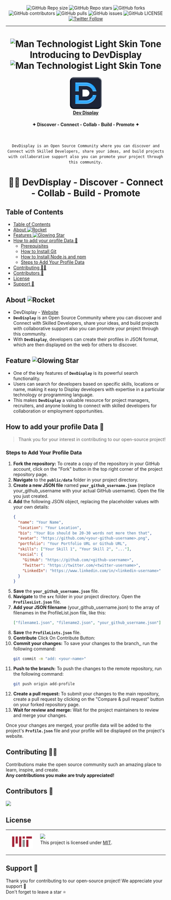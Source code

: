 <div align="center">                                                                        
  
  ![GitHub Repo size](https://img.shields.io/github/repo-size/codeaashu/DevDisplay)
  ![GitHub Repo stars](https://img.shields.io/github/stars/codeaashu/DevDisplay?style=social) 
  ![GitHub forks](https://img.shields.io/github/forks/codeaashu/DevDisplay?style=social)
  ![GitHub contributors](https://img.shields.io/github/contributors/codeaashu/DevDisplay)
  ![GitHub pulls](https://img.shields.io/github/issues-pr/codeaashu/DevDisplay?style=social)
  ![GitHub issues](https://img.shields.io/github/issues/codeaashu/DevDisplay?style=social)
  ![GitHub LICENSE](https://img.shields.io/github/license/codeaashu/DevDisplay?style=social)
[![Twitter Follow](https://img.shields.io/twitter/follow/warrior_aashuu?style=social)](https://twitter.com/intent/follow?screen_name=warrior_aashuu)

<hr>
  <h1 align="center"><img src="https://raw.githubusercontent.com/Tarikul-Islam-Anik/Animated-Fluent-Emojis/master/Emojis/People%20with%20professions/Man%20Technologist%20Light%20Skin%20Tone.png" alt="Man Technologist Light Skin Tone" width="25" height="25" /> Introducing to DevDisplay <img src="https://raw.githubusercontent.com/Tarikul-Islam-Anik/Animated-Fluent-Emojis/master/Emojis/People%20with%20professions/Man%20Technologist%20Light%20Skin%20Tone.png" alt="Man Technologist Light Skin Tone" width="25" height="25" /></h1>
  <img src="./public/devDisplayLOGO.png" width="100px" />
  <br><a href="https://DevDisplay.vercel.app/"><strong>Dev Display</strong></a>
  <h4 align="center">✦ Discover - Connect - Collab - Build - Promote ✦</h4></br>
  
  ` DevDisplay is an Open Source Community where you can discover and Connect with Skilled Developers, share your ideas, and build projects with collaborative support also you can promote your project through this community. `
</div>

<div align="center">
<h1>👩‍💻 DevDisplay - Discover - Connect - Collab - Build - Promote</h1>
</div>

## Table of Contents

- [Table of Contents](#table-of-contents)
- [About <img src="https://raw.githubusercontent.com/Tarikul-Islam-Anik/Animated-Fluent-Emojis/master/Emojis/Travel%20and%20places/Rocket.png" alt="Rocket" width="25" height="25" />](#about-)
- [Features <img src="https://raw.githubusercontent.com/Tarikul-Islam-Anik/Animated-Fluent-Emojis/master/Emojis/Travel%20and%20places/Glowing%20Star.png" alt="Glowing Star" width="25" height="25" />](#features-)
- [How to add your profile Data 🤔](#how-to-add-your-profile-data-)
  - [Prerequisites](#prerequisites)
  - [How to Install Git](#how-to-install-git)
  - [How to Install Node.js and npm](#how-to-install-nodejs-and-npm)
  - [Steps to Add Your Profile Data](#steps-to-add-your-profile-data)
- [Contributing 👨‍💻](#contributing-)
- [Contributors 🤝](#contributors-)
- [License](#license)
- [Support 🙏](#support-)

<a id="about"></a>

## About <img src="https://raw.githubusercontent.com/Tarikul-Islam-Anik/Animated-Fluent-Emojis/master/Emojis/Travel%20and%20places/Rocket.png" alt="Rocket" width="25" height="25" />

- DevDisplay - [Website](https://DevDisplay.vercel.app/)
- **`DevDisplay`** is an Open Source Community where you can discover and Connect with Skilled Developers, share your ideas, and build projects with collaborative support also you can promote your project through this community.
- With **`DevDisplay`**, developers can create their profiles in JSON format, which are then displayed on the web for others to discover.

<a id="features"></a>

## Feature <img src="https://raw.githubusercontent.com/Tarikul-Islam-Anik/Animated-Fluent-Emojis/master/Emojis/Travel%20and%20places/Glowing%20Star.png" alt="Glowing Star" width="25" height="25" />

- One of the key features of **`DevDisplay`** is its powerful search functionality.
- Users can search for developers based on specific skills, locations or name, making it easy to Display developers with expertise in a particular technology or programming language.
- This makes **`DevDisplay`** a valuable resource for project managers, recruiters, and anyone looking to connect with skilled developers for collaboration or employment opportunities.

<a id="how-to-add-your-profile-data"></a>

## How to add your profile Data 🤔

> Thank you for your interest in contributing to our open-source project! <br>

### Steps to Add Your Profile Data

1. **Fork the repository:** To create a copy of the repository in your GitHub account, click on the "Fork" button in the top right corner of the project repository page.
2. **Navigate** to the **`public/data`** folder in your project directory.
3. **Create a new JSON file** named **`your_github_username.json`** (replace your_github_username with your actual GitHub username). Open the file you just created.
4. **Add** the following JSON object, replacing the placeholder values with your own details:
   ```json
   {
     "name": "Your Name",
     "location": "Your Location",
     "bio": "Your Bio should be 20-30 words not more then that",
     "avatar": "https://github.com/<your-github-username>.png",
     "portfolio": "Your Portfolio URL or Github URL",
     "skills": ["Your Skill 1", "Your Skill 2", "..."],
     "social": {
       "GitHub": "https://github.com/<github-username>",
       "Twitter": "https://twitter.com/<twitter-username>",
       "LinkedIn": "https://www.linkedin.com/in/<linkedin-username>"
     }
   }
   ```
5. **Save** the **`your_github_username.json`** file.
6. **Navigate** to the **`src`** folder in your project directory. Open the **`ProfilesList.json`** file.
7. **Add your JSON filename** (your_github_username.json) to the array of filenames in the ProfileList.json file, like this:
   ```json
   ["filename1.json", "filename2.json", "your_github_username.json"]
   ```
8. **Save** the **`ProfileLists.json`** file.
9. **Contribute** Click On Contribute Button:
10. **Commit your changes:** To save your changes to the branch,, run the following command:
    ```bash
    git commit -m "add: <your-name>"
    ```
14. **Push to the branch:** To push the changes to the remote repository, run the following command:
    ```bash
    git push origin add-profile
    ```
15. **Create a pull request:** To submit your changes to the main repository, create a pull request by clicking on the "Compare & pull request" button on your forked repository page.
16. **Wait for review and merge:** Wait for the project maintainers to review and merge your changes.

Once your changes are merged, your profile data will be added to the project's **`Profile.json`** file and your profile will be displayed on the project's website.

<a id="contributing"></a>

## Contributing 👨‍💻

Contributions make the open source community such an amazing place to learn, inspire, and create. <br>
**Any contributions you make are truly appreciated!**

<a id="contributors"></a>

## Contributors 🤝

<a href="https://github.com/codeaashu/DevDisplay/graphs/contributors">
  <img src="https://contrib.rocks/image?repo=codeaashu/DevDisplay" />
</a>

<a id="license"></a>

## License

<table>
  <tr>
     <td>
       <p align="center"> <img src="https://github.com/malivinayak/malivinayak/blob/main/LICENSE-Logo/MIT.png?raw=true" width="80%"></img>
    </td>
    <td> 
      <img src="https://img.shields.io/badge/License-MIT-yellow.svg"/> <br> 
This project is licensed under <a href="./LICENSE">MIT</a>. <img width=2300/>
    </td>
  </tr>
</table>

<a id="support"></a>

## Support 🙏

Thank you for contributing to our open-source project! We appreciate your support 🚀 <br>
Don't forget to leave a star ⭐
